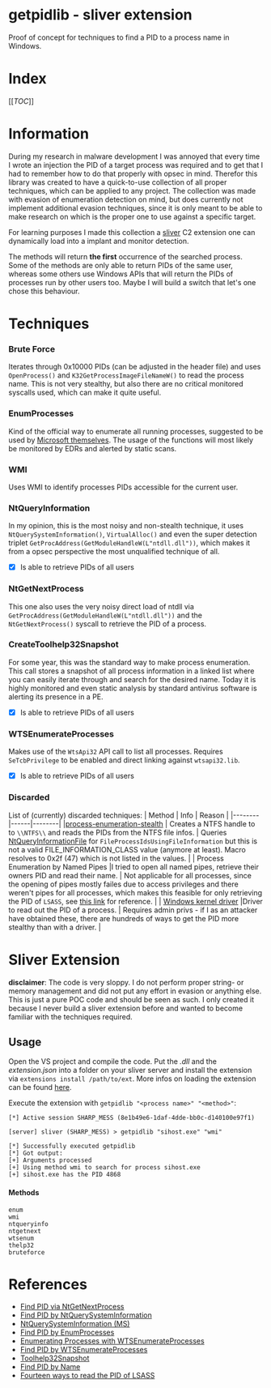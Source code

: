 # getpidlib - sliver extension
Proof of concept for techniques to find a PID to a process name in Windows.

# Index 

[[_TOC_]]
# Information

During my research in malware development I was annoyed that every time I wrote an injection the PID of a target process was required and to get that I had to remember how to do that properly with opsec in mind. Therefor this library was created to have a quick-to-use collection of all proper techniques, which can be applied to any project. The collection was made with evasion of enumeration detection on mind, but does currently not implement additional evasion techniques, since it is only meant to be able to make research on which is the proper one to use against a specific target.

For learning purposes I made this collection a [sliver](https://sliver.sh/) C2 extension one can dynamically load into a implant and monitor detection.

The methods will return **the first** occurrence of the searched process. Some of the methods are only able to return PIDs of the same user, whereas some others use Windows APIs that will return the PIDs of processes run by other users too. Maybe I will build a switch that let's one chose this behaviour.

# Techniques

### Brute Force

Iterates through 0x10000 PIDs (can be adjusted in the header file) and uses `OpenProcess()` and `K32GetProcessImageFileNameW()` to read the process name. This is not very stealthy, but also there are no critical monitored syscalls used, which can make it quite useful.

### EnumProcesses

 Kind of the official way to enumerate all running processes, suggested to be used by [Microsoft themselves](https://learn.microsoft.com/en-us/windows/win32/api/psapi/nf-psapi-enumprocesses). The usage of the functions will most likely be monitored by EDRs and alerted by static scans.

### WMI

Uses WMI to identify processes PIDs accessible for the current user.

### NtQueryInformation

In my opinion, this is the most noisy and non-stealth technique, it uses `NtQuerySystemInformation()`, `VirtualAlloc()` and even the super detection  triplet  `GetProcAddress(GetModuleHandleW(L"ntdll.dll"))`, which makes it from a opsec perspective the most unqualified technique of all.

- [x] Is able to retrieve PIDs of all users

### NtGetNextProcess

This one also uses the very noisy  direct load of ntdll via `GetProcAddress(GetModuleHandleW(L"ntdll.dll"))` and the `NtGetNextProcess()` syscall to retrieve the PID of a process.

### CreateToolhelp32Snapshot

For some year, this was the standard way to make process enumeration. This call stores a snapshot of all process information in a linked list where you can easily iterate through and search for the desired name. Today it is highly monitored and even static analysis by standard antivirus software is alerting its presence in a PE.

- [x] Is able to retrieve PIDs of all users

### WTSEnumerateProcesses

Makes use of the `WtsApi32` API call to list all processes. Requires `SeTcbPrivilege` to be enabled and direct linking against `wtsapi32.lib`.

- [x] Is able to retrieve PIDs of all users

### Discarded

List of (currently) discarded techniques:
| Method | Info | Reason |
|--------|------|--------|
|[process-enumeration-stealth](https://github.com/LloydLabs/process-enumeration-stealth) | Creates a NTFS handle to to `\\NTFS\\` and reads the PIDs from the NTFS file infos. | Queries [NtQueryInformationFile](https://learn.microsoft.com/en-us/windows-hardware/drivers/ddi/ntifs/nf-ntifs-ntqueryinformationfile) for `FileProcessIdsUsingFileInformation` but this is not a valid FILE_INFORMATION_CLASS value (anymore at least). Macro resolves to 0x2f (47) which is not listed in the values. |
| Process Enumeration by Named Pipes |I tried to open all named pipes, retrieve their owners PID and read their name. | Not applicable for all processes, since the opening of pipes mostly failes due to access privileges and there weren't pipes for all processes, which makes this feasible for only retrieving the PID of `LSASS`, see [this link](https://web.archive.org/web/20240623231705/https://www.mdsec.co.uk/2022/08/fourteen-ways-to-read-the-pid-for-the-local-security-authority-subsystem-service-lsass/) for reference. |
| [Windows kernel driver](https://github.com/danielkrupinski/KernelPID) |Driver to read out the PID of a process. | Requires admin privs - if I as an attacker have obtained these, there are hundreds of ways to get the PID more stealthy than with a driver. |

# Sliver Extension

**disclaimer**: The code is very sloppy. I do not perform proper string- or memory management and did not put any effort in evasion or anything else. This is just a pure POC code and should be seen as such. I only created it because I never build a sliver extension before and wanted to become familiar with the techniques required.

## Usage

Open the VS project and compile the code. Put the *.dll* and the *extension.json* into a folder on your sliver server and install the extension via `extensions install /path/to/ext`. More infos on loading the extension can be found [here](https://dominicbreuker.com/post/learning_sliver_c2_12_extensions/).

Execute the extension with `getpidlib "<process name>" "<method>"`:

```
[*] Active session SHARP_MESS (8e1b49e6-1daf-4dde-bb0c-d140100e97f1)

[server] sliver (SHARP_MESS) > getpidlib "sihost.exe" "wmi"

[*] Successfully executed getpidlib
[*] Got output:
[+] Arguments processed
[+] Using method wmi to search for process sihost.exe
[+] sihost.exe has the PID 4868
```

#### Methods

```
enum
wmi
ntqueryinfo
ntgetnext
wtsenum
thelp32
bruteforce
```



# References

* [Find PID via NtGetNextProcess](https://web.archive.org/web/20240623133838/https://cocomelonc.github.io/malware/2023/05/26/malware-tricks-30.html)
* [Find PID by NtQuerySystemInformation](https://web.archive.org/web/20240623134346/https://medium.com/@s12deff/find-pid-by-ntquerysysteminformation-e21f46bcea3d)
* [NtQuerySystemInformation (MS)](https://learn.microsoft.com/de-de/windows/win32/api/winternl/nf-winternl-ntquerysysteminformation)
* [Find PID by EnumProcesses](https://web.archive.org/web/20240623134538/https://medium.com/@s12deff/find-processes-with-enumprocesses-52ef3c07446a)
* [Enumerating Processes with WTSEnumerateProcesses](https://web.archive.org/web/20240623235702/https://dmfrsecurity.com/2021/04/17/enumerating-processes-with-wtsenumerateprocesses/)
* [Find PID by WTSEnumerateProcesses](https://web.archive.org/web/20240623210831/https://cocomelonc.github.io/malware/2023/07/07/malware-tricks-34.html)
* [Toolhelp32Snapshot](https://learn.microsoft.com/de-de/windows/win32/api/tlhelp32/nf-tlhelp32-createtoolhelp32snapshot)
* [Find PID by Name](https://web.archive.org/web/20240623212544/https://cocomelonc.github.io/pentest/2021/09/29/findmyprocess.html)
* [Fourteen ways to read the PID of LSASS](https://web.archive.org/web/20240623234437/https://www.mdsec.co.uk/2022/08/fourteen-ways-to-read-the-pid-for-the-local-security-authority-subsystem-service-lsass/)
